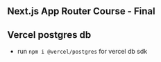## Next.js App Router Course - Final

## Vercel postgres db
- run `npm i @vercel/postgres` for vercel db sdk
